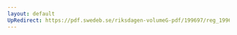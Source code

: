 ```yaml
---
layout: default
UpRedirect: https://pdf.swedeb.se/riksdagen-volumeG-pdf/199697/reg_199697/reg_199697_0305.pdf
---
```

